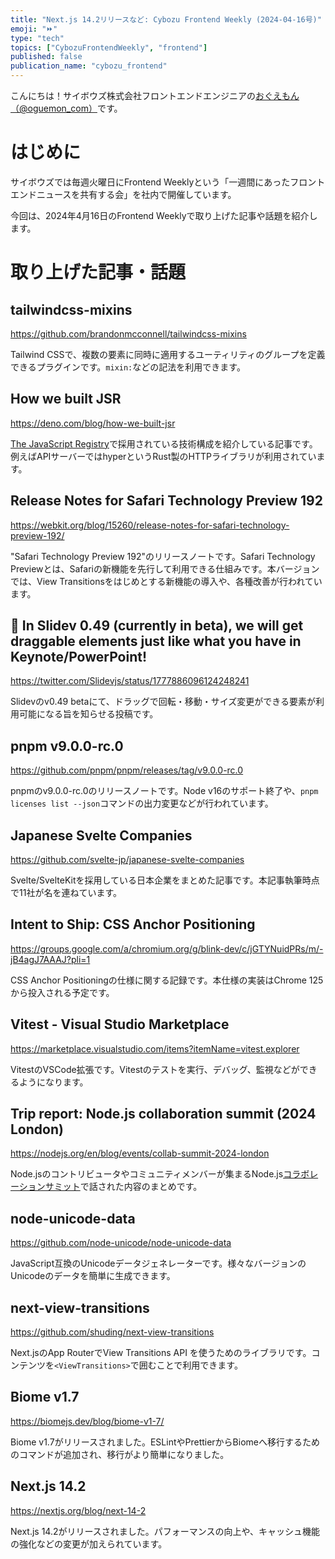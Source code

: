 ```yaml
---
title: "Next.js 14.2リリースなど: Cybozu Frontend Weekly (2024-04-16号)"
emoji: "⏩"
type: "tech"
topics: ["CybozuFrontendWeekly", "frontend"]
published: false
publication_name: "cybozu_frontend"
---
```


こんにちは！サイボウズ株式会社フロントエンドエンジニアの[おぐえもん（@oguemon_com）](https://twitter.com/oguemon_com)です。

# はじめに

サイボウズでは毎週火曜日にFrontend Weeklyという「一週間にあったフロントエンドニュースを共有する会」を社内で開催しています。

今回は、2024年4月16日のFrontend Weeklyで取り上げた記事や話題を紹介します。

# 取り上げた記事・話題

## tailwindcss-mixins

https://github.com/brandonmcconnell/tailwindcss-mixins

Tailwind CSSで、複数の要素に同時に適用するユーティリティのグループを定義できるプラグインです。`mixin:`などの記法を利用できます。

## How we built JSR

https://deno.com/blog/how-we-built-jsr

[The JavaScript Registry](https://jsr.io/)で採用されている技術構成を紹介している記事です。例えばAPIサーバーではhyperというRust製のHTTPライブラリが利用されています。

## Release Notes for Safari Technology Preview 192

https://webkit.org/blog/15260/release-notes-for-safari-technology-preview-192/

"Safari Technology Preview 192"のリリースノートです。Safari Technology Previewとは、Safariの新機能を先行して利用できる仕組みです。本バージョンでは、View Transitionsをはじめとする新機能の導入や、各種改善が行われています。

## 🤏 In Slidev 0.49 (currently in beta), we will get draggable elements just like what you have in Keynote/PowerPoint!

https://twitter.com/Slidevjs/status/1777886096124248241

Slidevのv0.49 betaにて、ドラッグで回転・移動・サイズ変更ができる要素が利用可能になる旨を知らせる投稿です。

## pnpm v9.0.0-rc.0

https://github.com/pnpm/pnpm/releases/tag/v9.0.0-rc.0

pnpmのv9.0.0-rc.0のリリースノートです。Node v16のサポート終了や、`pnpm licenses list --json`コマンドの出力変更などが行われています。

## Japanese Svelte Companies

https://github.com/svelte-jp/japanese-svelte-companies

Svelte/SvelteKitを採用している日本企業をまとめた記事です。本記事執筆時点で11社が名を連ねています。

## Intent to Ship: CSS Anchor Positioning

https://groups.google.com/a/chromium.org/g/blink-dev/c/jGTYNuidPRs/m/-jB4agJ7AAAJ?pli=1

CSS Anchor Positioningの仕様に関する記録です。本仕様の実装はChrome 125から投入される予定です。

## Vitest - Visual Studio Marketplace

https://marketplace.visualstudio.com/items?itemName=vitest.explorer

VitestのVSCode拡張です。Vitestのテストを実行、デバッグ、監視などができるようになります。

## Trip report: Node.js collaboration summit (2024 London)

https://nodejs.org/en/blog/events/collab-summit-2024-london

Node.jsのコントリビュータやコミュニティメンバーが集まるNode.js[コラボレーションサミット](https://nodejs.org/en/about/get-involved/collab-summit)で話された内容のまとめです。

## node-unicode-data

https://github.com/node-unicode/node-unicode-data

JavaScript互換のUnicodeデータジェネレーターです。様々なバージョンのUnicodeのデータを簡単に生成できます。

## next-view-transitions

https://github.com/shuding/next-view-transitions

Next.jsのApp RouterでView Transitions API を使うためのライブラリです。コンテンツを`<ViewTransitions>`で囲むことで利用できます。

## Biome v1.7

https://biomejs.dev/blog/biome-v1-7/

Biome v1.7がリリースされました。ESLintやPrettierからBiomeへ移行するためのコマンドが追加され、移行がより簡単になりました。

## Next.js 14.2

https://nextjs.org/blog/next-14-2

Next.js 14.2がリリースされました。パフォーマンスの向上や、キャッシュ機能の強化などの変更が加えられています。
